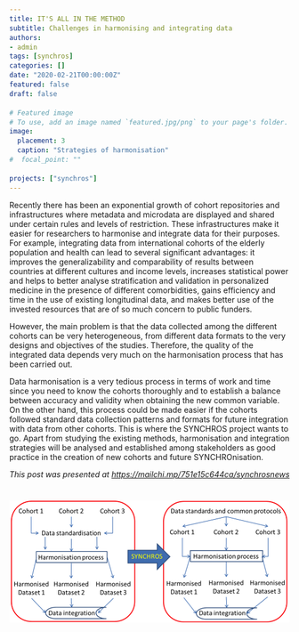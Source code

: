 ```yaml
---
title: IT'S ALL IN THE METHOD
subtitle: Challenges in harmonising and integrating data
authors:
- admin
tags: [synchros]
categories: []
date: "2020-02-21T00:00:00Z"
featured: false
draft: false

# Featured image
# To use, add an image named `featured.jpg/png` to your page's folder. 
image:
  placement: 3
  caption: "Strategies of harmonisation"
#  focal_point: ""

projects: ["synchros"]
---
```


Recently there has been an exponential growth of cohort repositories and infrastructures where metadata and microdata are displayed and shared under certain rules and levels of restriction. These infrastructures make it easier for researchers to harmonise and integrate data for their purposes. For example, integrating data from international cohorts of the elderly population and health can lead to several significant advantages: it improves the generalizability and comparability of results between countries at different cultures and income levels, increases statistical power and helps to better analyse stratification and validation in personalized medicine in the presence of different comorbidities, gains efficiency and time in the use of existing longitudinal data, and makes better use of the invested resources that are of so much concern to public funders. 

However, the main problem is that the data collected among the different cohorts can be very heterogeneous, from different data formats to the very designs and objectives of the studies. Therefore, the quality of the integrated data depends very much on the harmonisation process that has been carried out. 

Data harmonisation is a very tedious process in terms of work and time since you need to know the cohorts thoroughly and to establish a balance between accuracy and validity when obtaining the new common variable. On the other hand, this process could be made easier if the cohorts followed standard data collection patterns and formats for future integration with data from other cohorts. This is where the SYNCHROS project wants to go. Apart from studying the existing methods, harmonisation and integration strategies will be analysed and established among stakeholders as good practice in the creation of new cohorts and future SYNCHROnisation.

*This post was presented at <https://mailchi.mp/751e15c644ca/synchrosnews>*

# ![png](./featured.png)
